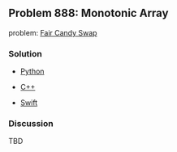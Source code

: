 ## Problem 888: Monotonic Array

problem: [Fair Candy Swap](https://leetcode.com/problems/fair-candy-swap/description/)

### Solution

- [Python](../python/problem888.py)

- [C++](../cpp/problem888.cpp)

- [Swift](../swift/problem888.swift)

### Discussion

TBD


